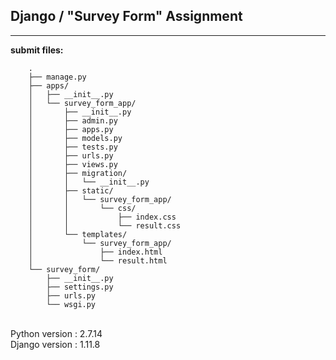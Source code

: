 ## Django / "Survey Form" Assignment

----

**submit files:**<br />

```
    .
    ├── manage.py
    ├── apps/
    │   ├── __init__.py
    │   └── survey_form_app/
    │       ├── __init__.py
    │       ├── admin.py
    │       ├── apps.py
    │       ├── models.py
    │       ├── tests.py
    │       ├── urls.py
    │       ├── views.py
    │       ├── migration/
    │       │   └── __init__.py
    │       ├── static/
    │       │   └── survey_form_app/
    │       │       └── css/
    │       │           ├── index.css
    │       │           └── result.css
    │       └── templates/
    │           └── survey_form_app/
    │               ├── index.html
    │               └── result.html
    └── survey_form/
        ├── __init__.py
        ├── settings.py
        ├── urls.py
        └── wsgi.py

```

<br />
Python version : 2.7.14<br />
Django version : 1.11.8<br />
<br />
